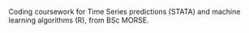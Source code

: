 Coding coursework for Time Series predictions (STATA) and machine learning algorithms (R), from BSc MORSE.

